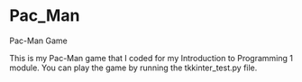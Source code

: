 # Pac_Man
Pac-Man Game

This is my Pac-Man game that I coded for my Introduction to Programming 1 module.
You can play the game by running the tkkinter_test.py file.
